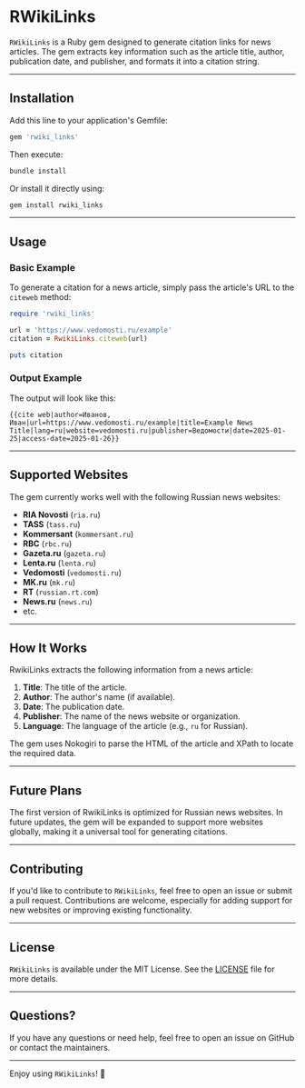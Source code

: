 # RWikiLinks

`RWikiLinks` is a Ruby gem designed to generate citation links for news articles. The gem extracts key information such as the article title, author, publication date, and publisher, and formats it into a citation string.

---

## Installation

Add this line to your application's Gemfile:

```ruby
gem 'rwiki_links'
```

Then execute:

```bash
bundle install
```

Or install it directly using:

```bash
gem install rwiki_links
```

---

## Usage

### Basic Example

To generate a citation for a news article, simply pass the article's URL to the `citeweb` method:

```ruby
require 'rwiki_links'

url = 'https://www.vedomosti.ru/example'
citation = RwikiLinks.citeweb(url)

puts citation
```

### Output Example

The output will look like this:

```plaintext
{{cite web|author=Иванов, Иван|url=https://www.vedomosti.ru/example|title=Example News Title|lang=ru|website=vedomosti.ru|publisher=Ведомости|date=2025-01-25|access-date=2025-01-26}}
```

---

## Supported Websites

The gem currently works well with the following Russian news websites:

- **RIA Novosti** (`ria.ru`)
- **TASS** (`tass.ru`)
- **Kommersant** (`kommersant.ru`)
- **RBC** (`rbc.ru`)
- **Gazeta.ru** (`gazeta.ru`)
- **Lenta.ru** (`lenta.ru`)
- **Vedomosti** (`vedomosti.ru`)
- **MK.ru** (`mk.ru`)
- **RT** (`russian.rt.com`)
- **News.ru** (`news.ru`)
- etc.

---

## How It Works

RwikiLinks extracts the following information from a news article:

1. **Title**: The title of the article.
2. **Author**: The author's name (if available).
3. **Date**: The publication date.
4. **Publisher**: The name of the news website or organization.
5. **Language**: The language of the article (e.g., `ru` for Russian).

The gem uses Nokogiri to parse the HTML of the article and XPath to locate the required data.

---

## Future Plans

The first version of RwikiLinks is optimized for Russian news websites. In future updates, the gem will be expanded to support more websites globally, making it a universal tool for generating citations.

---

## Contributing

If you'd like to contribute to `RWikiLinks`, feel free to open an issue or submit a pull request. Contributions are welcome, especially for adding support for new websites or improving existing functionality.

---

## License

`RWikiLinks` is available under the MIT License. See the [LICENSE](LICENSE) file for more details.

---

## Questions?

If you have any questions or need help, feel free to open an issue on GitHub or contact the maintainers.

---

Enjoy using `RWikiLinks`! 🚀
